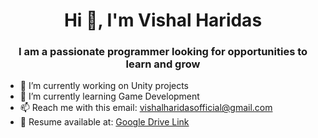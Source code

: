 <h1 align="center">Hi 👋, I'm Vishal Haridas</h1>  
<h3 align="center">I am a passionate programmer looking for opportunities to learn and grow</h3>

- 🔭 I’m currently working on Unity projects 
- 🌱 I’m currently learning Game Development
- 📫 Reach me with this email: vishalharidasofficial@gmail.com 
- 📄 Resume available at: [Google Drive Link](https://drive.google.com/file/d/1Dzp0J2yyP6kYdoJyh-I--LLS1suZjHZk/view?usp=sharing) 

